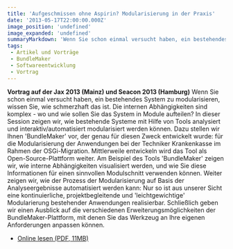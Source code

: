 ```yaml
---
title: 'Aufgeschmissen ohne Aspirin? Modularisierung in der Praxis'
date: '2013-05-17T22:00:00.000Z'
image_position: 'undefined'
image_expanded: 'undefined'
summaryMarkdown: 'Wenn Sie schon einmal versucht haben, ein bestehendes System zu modularisieren, wissen Sie, wie schmerzhaft das ist. Die internen Abhängigkeiten sind komplex - wo und wie sollen Sie das System in Module aufteilen?'
tags:
 - Artikel und Vorträge
 - BundleMaker
 - Softwareentwicklung
 - Vortrag
---
```


**Vortrag auf der Jax 2013 (Mainz) und Seacon 2013 (Hamburg)**
Wenn Sie schon einmal versucht haben, ein bestehendes System zu modularisieren, wissen Sie, wie schmerzhaft das ist. Die internen Abhängigkeiten sind komplex - wo und wie sollen Sie das System in Module aufteilen?
In dieser Session zeigen wir, wie bestehende Systeme mit Hilfe von Tools analysiert und interaktiv/automatisiert modularisiert werden können. Dazu stellen wir Ihnen 'BundleMaker' vor, der genau für diesen Zweck entwickelt wurde: für die Modularisierung der Anwendungen bei der Techniker Krankenkasse im Rahmen der OSGi-Migration. Mittlerweile entwickeln wird das Tool als Open-Source-Plattform weiter.
Am Beispiel des Tools 'BundleMaker' zeigen wir, wie interne Abhängigkeiten visualisiert werden, und wie Sie diese Informationen für einen sinnvollen Modulschnitt verwenden können.
Weiter zeigen wir, wie der Prozess der Modularisierung auf Basis der Analyseergebnisse automatisiert werden kann: Nur so ist aus unserer Sicht eine kontinuierliche, projektbegleitende und 'leichtgewichtige' Modularierung bestehender Anwendungen realisierbar. Schließlich geben wir einen Ausblick auf die verschiedenen Erweiterungsmöglichkeiten der BundleMaker-Plattform, mit denen Sie das Werkzeug an Ihre eigenen Anforderungen anpassen können.

* [Online lesen (PDF, 11MB)](/uploads/aufgeschmissen-ohne-aspirin.pdf)  
